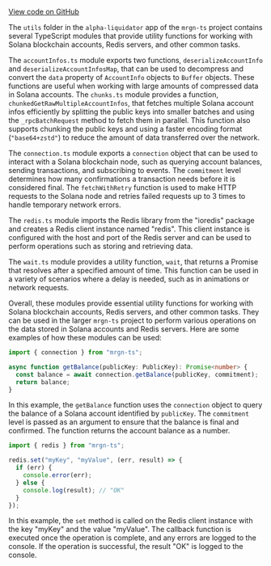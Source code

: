 [View code on GitHub](https://github.com/mrgnlabs/mrgn-ts/.autodoc/docs/json/apps/alpha-liquidator/src/utils)

The `utils` folder in the `alpha-liquidator` app of the `mrgn-ts` project contains several TypeScript modules that provide utility functions for working with Solana blockchain accounts, Redis servers, and other common tasks. 

The `accountInfos.ts` module exports two functions, `deserializeAccountInfo` and `deserializeAccountInfosMap`, that can be used to decompress and convert the `data` property of `AccountInfo` objects to `Buffer` objects. These functions are useful when working with large amounts of compressed data in Solana accounts. The `chunks.ts` module provides a function, `chunkedGetRawMultipleAccountInfos`, that fetches multiple Solana account infos efficiently by splitting the public keys into smaller batches and using the `_rpcBatchRequest` method to fetch them in parallel. This function also supports chunking the public keys and using a faster encoding format (`"base64+zstd"`) to reduce the amount of data transferred over the network. 

The `connection.ts` module exports a `connection` object that can be used to interact with a Solana blockchain node, such as querying account balances, sending transactions, and subscribing to events. The `commitment` level determines how many confirmations a transaction needs before it is considered final. The `fetchWithRetry` function is used to make HTTP requests to the Solana node and retries failed requests up to 3 times to handle temporary network errors.

The `redis.ts` module imports the Redis library from the "ioredis" package and creates a Redis client instance named "redis". This client instance is configured with the host and port of the Redis server and can be used to perform operations such as storing and retrieving data.

The `wait.ts` module provides a utility function, `wait`, that returns a Promise that resolves after a specified amount of time. This function can be used in a variety of scenarios where a delay is needed, such as in animations or network requests.

Overall, these modules provide essential utility functions for working with Solana blockchain accounts, Redis servers, and other common tasks. They can be used in the larger `mrgn-ts` project to perform various operations on the data stored in Solana accounts and Redis servers. Here are some examples of how these modules can be used:

```typescript
import { connection } from "mrgn-ts";

async function getBalance(publicKey: PublicKey): Promise<number> {
  const balance = await connection.getBalance(publicKey, commitment);
  return balance;
}
```

In this example, the `getBalance` function uses the `connection` object to query the balance of a Solana account identified by `publicKey`. The `commitment` level is passed as an argument to ensure that the balance is final and confirmed. The function returns the account balance as a number.

```typescript
import { redis } from "mrgn-ts";

redis.set("myKey", "myValue", (err, result) => {
  if (err) {
    console.error(err);
  } else {
    console.log(result); // "OK"
  }
});
```

In this example, the `set` method is called on the Redis client instance with the key "myKey" and the value "myValue". The callback function is executed once the operation is complete, and any errors are logged to the console. If the operation is successful, the result "OK" is logged to the console.
